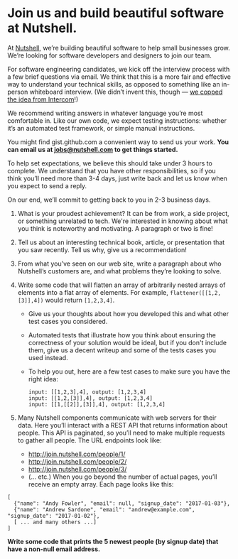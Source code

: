 # Join us and build beautiful software at Nutshell.

At [Nutshell](https://www.nutshell.com/), we’re building beautiful software to help small businesses grow. We’re looking for software developers and designers to join our team.

For software engineering candidates, we kick off the interview process with a few brief questions via email. We think that this is a more fair and effective way to understand your technical skills, as opposed to something like an in-person whiteboard interview. (We didn’t invent this, though — [we copped the idea from Intercom](https://blog.intercom.com/how-we-hire-engineers-part-1/)!)

We recommend writing answers in whatever language you’re most comfortable in. Like our own code, we expect testing instructions: whether it’s an automated test framework, or simple manual instructions.

You might find gist.github.com a convenient way to send us your work. **You can email us at [jobs@nutshell.com](mailto:jobs@nutshell.com) to get things started.**

To help set expectations, we believe this should take under 3 hours to complete. We understand that you have other responsibilities, so if you think you’ll need more than 3-4 days, just write back and let us know when you expect to send a reply.

On our end, we’ll commit to getting back to you in 2-3 business days.

1. What is your proudest achievement? It can be from work, a side project, or something unrelated to tech. We're interested in knowing about what you think is noteworthy and motivating. A paragraph or two is fine!
2. Tell us about an interesting technical book, article, or presentation that you saw recently. Tell us why, give us a recommendation!
3. From what you’ve seen on our web site, write a paragraph about who Nutshell’s customers are, and what problems they’re looking to solve.
4. Write some code that will flatten an array of arbitrarily nested arrays of elements into a flat array of elements. For example, `flattener([[1,2,[3]],4])` would return `[1,2,3,4]`.
    - Give us your thoughts about how you developed this and what other test cases you considered.
    - Automated tests that illustrate how you think about ensuring the correctness of your solution would be ideal, but if you don't include them, give us a decent writeup and some of the tests cases you used instead.
    - To help you out, here are a few test cases to make sure you have the right idea:

        ```
        input: [[1,2,3],4], output: [1,2,3,4]
        input: [[1,2,[3]],4], output: [1,2,3,4]
        input: [[1,[[2]],[3]],4], output: [1,2,3,4]
        ```

5. Many Nutshell components communicate with web servers for their data. Here you’ll interact with a REST API that returns information about people. This API is paginated, so you’ll need to make multiple requests to gather all people.
The URL endpoints look like:
    - http://join.nutshell.com/people/1/
    - http://join.nutshell.com/people/2/
    - http://join.nutshell.com/people/3/
    - (... etc.)
When you go beyond the number of actual pages, you’ll receive an empty array.
Each page looks like this:
```
[
  {"name": "Andy Fowler", "email": null, "signup_date": "2017-01-03"},
  {"name": "Andrew Sardone", "email": "andrew@example.com", "signup_date": "2017-01-02"},
  [ ... and many others ...]
]
```
**Write some code that prints the 5 newest people (by signup date) that have a non-null email address.**
